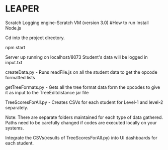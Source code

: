# LEAPER
Scratch Logging engine-Scratch VM (version 3.0)
#How to run
Install Node.js

Cd into the project directory.

npm start

Server up running on localhost/8073
Student's data will be logged in input.txt

createData.py - Runs readFile.js on all the student data to get the opcode formatted lists

getTreeFormats.py - Gets all the tree format data form the opcodes to give it as input to the TreeEditdistance jar file

TreeScoresForAll.py - Creates CSVs for each student for Level-1 and level-2 separately.

Note: There are separate folders maintained for each type of data gathered. Paths need to be carefully changed if codes are executed locally on your systems.

Integrate the CSVs(results of TreeScoresForAll.py) into UI dashboards for each student.
